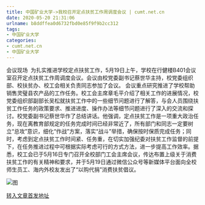 ```yaml
---
title: 中国矿业大学->我校召开定点扶贫工作周调度会议 | cumt.net.cn
date: 2020-05-20 21:31:06
urlname: b8ddffea0d6732fbd0e85f9f9b2cc312
tags: 
- 中国矿业大学
categories:
- cumt.net.cn
- 中国矿业大学
---
```

会议现场  为扎实推进学校定点扶贫工作，5月19日上午，学校在行健楼B401会议室召开定点扶贫工作周调度会议。会议由校党委副书记蔡世华主持，校党委组织部、校扶贫办、校工会相关负责同志参加了会议。 会议重点研究推进了学校帮助销售灵璧县农产品的工作任务。校工会主席章毛平介绍了相关工作的进展情况，校党委组织部副部长吴松就扶贫工作中的一些细节问题进行了解答，与会人员围绕扶贫工作任务的政策要求、推进进度、操作办法等细节问题进行了深入的交流和探讨。校党委副书记蔡世华作了总结讲话。他强调，定点扶贫工作是一项重大政治任务，现在离教育部规定的任务完成时间已经非常近了，所有部门和同志一定要树立“总攻”意识，细化“作战”方案，落实“战斗”举措，确保按时保质完成任务；同时，考虑到定点扶贫工作时间紧、任务重，在切实加强纪委对扶贫工作监督的前提下，在任务推进过程中可根据实际考虑可行的方式方法，进一步提高工作效率。据悉，校工会已于5月16日专门召开全校部门工会主席会议，传达布置上级关于消费扶贫工作的有关精神和要求，并于5月19日通过微信公众号等新媒体平台面向全校师生员工、海内外校友发出了“以购代捐”消费扶贫倡议。 

![图](http://xwzx.cumt.edu.cn/_upload/article/images/84/d8/8df809a149a4ad949728b8042939/9c3a9678-d5f7-4be5-95b3-43a597fba8f7.jpg)

[转入文章首发地址](http://xwzx.cumt.edu.cn/a2/6e/c523a565870/page.htm)